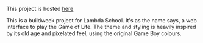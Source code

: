 This project is hosted [here](https://thirsty-lovelace-fb51cb.netlify.app/)

This is a buildweek project for Lambda School.
It's as the name says, a web interface to play the Game of Life.
The theme and styling is heavily inspired by its old age and pixelated feel, using the original Game Boy colours.

